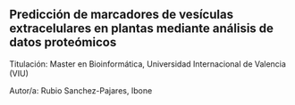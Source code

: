 ## Predicción de marcadores de vesículas extracelulares en plantas mediante análisis de datos proteómicos

Titulación: Master en Bioinformática, Universidad Internacional de Valencia (VIU)

Autor/a: Rubio Sanchez-Pajares, Ibone